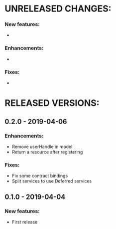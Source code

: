 # UNRELEASED CHANGES:

### New features:
*

### Enhancements:
*

### Fixes:
*

# RELEASED VERSIONS:

## 0.2.0 - 2019-04-06
 ### Enhancements:
  * Remove userHandle in model
  * Return a resource after registering

 ### Fixes:
  * Fix some contract bindings
  * Split services to use Deferred services

## 0.1.0 - 2019-04-04
 ### New features:
  * First release
